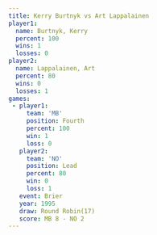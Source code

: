 ```yaml
---
title: Kerry Burtnyk vs Art Lappalainen
player1:                
  name: Burtnyk, Kerry  
  percent: 100          
  wins: 1               
  losses: 0             
player2:                
  name: Lappalainen, Art
  percent: 80           
  wins: 0               
  losses: 1             
games:
 - player1:          
     team: 'MB'      
     position: Fourth
     percent: 100    
     win: 1          
     loss: 0         
   player2:        
     team: 'NO'    
     position: Lead
     percent: 80   
     win: 0        
     loss: 1       
   event: Brier         
   year: 1995           
   draw: Round Robin(17)
   score: MB 8 - NO 2   
---
```

